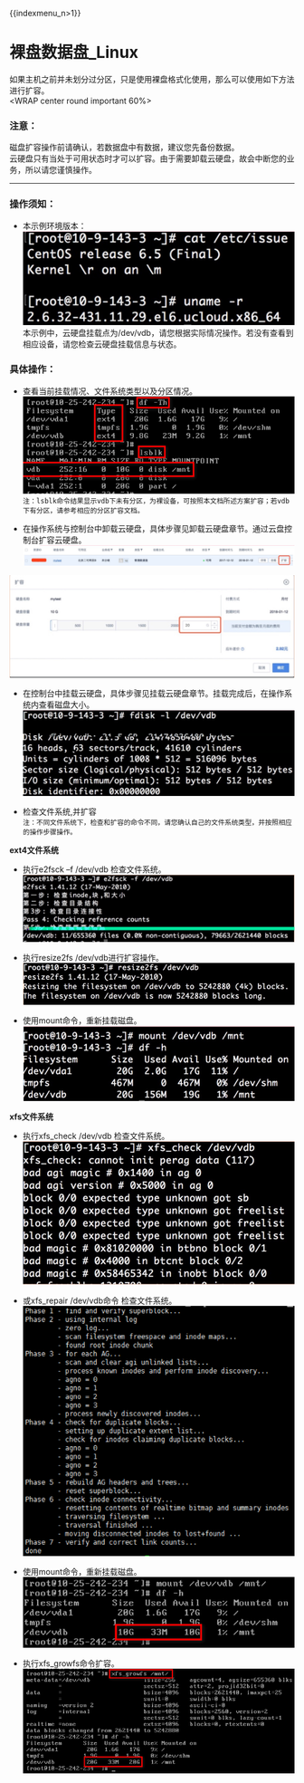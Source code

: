 {{indexmenu_n>1}}

# 裸盘数据盘_Linux

如果主机之前并未划分过分区，只是使用裸盘格式化使用，那么可以使用如下方法进行扩容。  
<WRAP center round important 60%>

### 注意：

磁盘扩容操作前请确认，若数据盘中有数据，建议您先备份数据。  
云硬盘只有当处于可用状态时才可以扩容。由于需要卸载云硬盘，故会中断您的业务，所以请您谨慎操作。  
</WRAP>

-----

### 操作须知：

  - 本示例环境版本：  
![](/images/userguide/extend/image1.jpg)  
    本示例中，云硬盘挂载点为/dev/vdb，请您根据实际情况操作。若没有查看到相应设备，请您检查云硬盘挂载信息与状态。

### 具体操作：

  * 查看当前挂载情况、文件系统类型以及分区情况。  
![](/images/userguide/extend/df-h.png)  
    `注：lsblk命令结果显示vdb下未有分区，为裸设备，可按照本文档所述方案扩容；若vdb下有分区，请参考相应的分区扩容文档。`  



  * 在操作系统与控制台中卸载云硬盘，具体步骤见卸载云硬盘章节。通过云盘控制台扩容云硬盘。  
![](/images/userguide/extend/image3.jpg)  
    
![](/images/userguide/extend/image4.jpg)
    
  * 在控制台中挂载云硬盘，具体步骤见挂载云硬盘章节。挂载完成后，在操作系统内查看磁盘大小。  
![](/images/userguide/extend/image5.jpg) 
    
  * 检查文件系统,并扩容  
    `注：不同文件系统下，检查和扩容的命令不同，请您确认自己的文件系统类型，并按照相应的操作步骤操作。`  

**ext4文件系统**  

  * 执行e2fsck –f /dev/vdb 检查文件系统。 
![](/images/userguide/extend/image6.jpg)  
    
  * 执行resize2fs /dev/vdb进行扩容操作。  
![](/images/userguide/extend/resize2fs.png)  
    
  * 使用mount命令，重新挂载磁盘。  
![](/images/userguide/extend/mount.png)  

**xfs文件系统**  

  * 执行xfs\_check /dev/vdb 检查文件系统。  
![](/images/userguide/extend/xfs_check.png)  
    
  * 或xfs\_repair /dev/vdb命令 检查文件系统。  
![](/images/userguide/extend/xfs_repair.png)  
    
  * 使用mount命令，重新挂载磁盘。  
![](/images/userguide/extend/mount2.png)  
    
  * 执行xfs\_growfs命令扩容。  
![](/images/userguide/extend/xfs_growfs.png)

